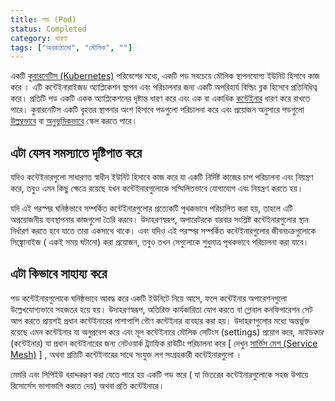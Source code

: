 ```yaml
---
title: পড (Pod)
status: Completed
category: ধারণা 
tags: ["অবকাঠামো", "মৌলিক", ""]
---
```


একটি [কুবারনেটিস (Kubernetes)](/bn/kubernetes/) পরিবেশের মধ্যে, একটি পড সবচেয়ে মৌলিক স্থাপনযোগ্য ইউনিট হিসাবে কাজ করে ।
এটি কন্টেইনারাইজড অ্যাপ্লিকেশন স্থাপন এবং পরিচালনার জন্য একটি অপরিহার্য বিল্ডিং ব্লক হিসেবে প্রতিনিধিত্ব করে।
প্রতিটি পড একটি একক অ্যাপ্লিকেশনের দৃষ্টান্ত ধারণ করে এবং এক বা একাধিক [কন্টেইনার](/bn/container/) ধারণ করে রাখতে পারে।
কুবারনেটিস একটি বৃহত্তর স্থাপনার অংশ হিসাবে পডগুলো পরিচালনা করে এবং প্রয়োজন অনুসারে পডগুলো [উল্লম্বভাবে](/bn/vertical-scaling/) বা [অনুভূমিকভাবে](/bn/horizontal-scaling/) স্কেল করতে পারে।

## এটা যেসব সমস্যাতে দৃষ্টিপাত করে

যদিও কন্টেইনারগুলো সাধারণত স্বাধীন ইউনিট হিসাবে কাজ করে যা একটি নির্দিষ্ট কাজের চাপ পরিচালনা  এবং নিয়ন্ত্রণ করে,
তবুও এমন কিছু ক্ষেত্রে রয়েছে যখন কন্টেইনারগুলোকে সম্মিলিতভাবে যোগাযোগ  এবং নিয়ন্ত্রণ করতে হয়। 

যদি এই পরস্পর ঘনিষ্ঠভাবে সম্পর্কিত কন্টেইনারগুলোর প্রত্যেকটি পৃথকভাবে পরিচালিত করা হয়, তাহলে এটি অপ্রয়োজনীয় ব্যবস্থাপনার কাজগুলো তৈরি করবে।
উদাহরণস্বরূপ, অপারেটরকে বারবার সংশ্লিষ্ট কন্টেইনারগুলোর স্থান নির্ধারণ করতে হবে যাতে তারা একসাথে থাকে।
এবং যদিও এই পরস্পর সম্পর্কিত কন্টেইনারগুলোর জীবনচক্রগুলোকে সিঙ্ক্রোনাইজ ( একই সময় ঘটানো)  করা প্রয়োজন, তবুও তখন সেগুলোকে শুধুমাত্র পৃথকভাবে পরিচালনা করা যাবে। 

## এটা কিভাবে সাহায্য করে

পড কন্টেইনারগুলোকে ঘনিষ্ঠভাবে আবদ্ধ করে একটি ইউনিটে নিয়ে আসে, ফলে কন্টেইনার অপারেশনগুলো উল্লেখযোগ্যভাবে সহজতর হয়ে হয়। 
উদাহরণস্বরূপ, অতিরিক্ত কার্যকারিতা যোগ করতে বা গ্লোবাল কনফিগারেশন সেট আপ করতে প্রায়শই প্রধান কন্টেইনারের পাশাপাশি গৌণ কন্টেইনার  ব্যবহার করা হয়। 
উদাহরণগুলোর  মধ্যে অন্তর্ভুক্ত রয়েছে  এমন কন্টেইনার যা অনুপ্রবেশ করে এবং মূল কন্টেইনারে মৌলিক সেটিংস (settings) প্রয়োগ করে,
_সাইডকার_ (কন্টেইনার) যা প্রধান কন্টেইনারের জন্য নেটওয়ার্ক ট্র্যাফিক রাউটিং পরিচালনা করে [ দেখুন [সার্ভিস মেশ (Service Mesh)](/bn/service-mesh/) ] ,
অথবা প্রতিটি কন্টেইনারের সাথে সংযুক্ত লগ সংগ্রহকারী কন্টেইনারগুলো । 

মেমরি এবং সিপিইউ বরাদ্দকরণ করা যেতে পারে হয় একটি পড স্তরে ( যা ভিতরের কন্টেইনারগুলোকে সহজ উপায়ে রিসোর্সেস ভাগাভাগি করতে দেয়) অথবা প্রতি কন্টেইনারে। 
